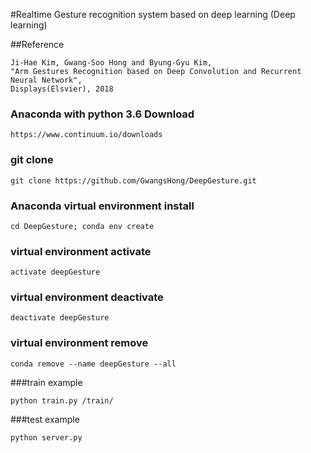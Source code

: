#Realtime Gesture recognition system based on deep learning (Deep learning) 

##Reference

````
Ji-Hae Kim, Gwang-Soo Hong and Byung-Gyu Kim, 
"Arm Gestures Recognition based on Deep Convolution and Recurrent Neural Network", 
Displays(Elsvier), 2018
````

### Anaconda with python 3.6 Download
````
https://www.continuum.io/downloads
````

### git clone
````
git clone https://github.com/GwangsHong/DeepGesture.git
````

### Anaconda virtual environment install
````
cd DeepGesture; conda env create
````
### virtual environment activate
````
activate deepGesture
````

### virtual environment deactivate
````
deactivate deepGesture
````

### virtual environment remove
````
conda remove --name deepGesture --all
````

###train example
````
python train.py /train/
````
###test example
````
python server.py
````